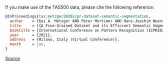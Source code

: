 If you make use of the TAS500 data, please cite the following reference:

``` bibtex
@InProceedings{tas:metzger2020icpr-dataset-semantic-segmentation,
  author    = {Kai A. Metzger AND Peter Mortimer AND Hans-Joachim Wuensche},
  title     = {{A Fine-Grained Dataset and its Efficient Semantic Segmentation for Unstructured Driving Scenarios}},
  booktitle = {International Conference on Pattern Recognition (ICPR2020)},
  year      = {2021},
  address   = {Milano, Italy (Virtual Conference)},
  month     = jan,
}
```

[Source](https://mucar3.de/icpr2020-tas500/bibtex.txt)